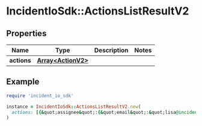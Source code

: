 # IncidentIoSdk::ActionsListResultV2

## Properties

| Name | Type | Description | Notes |
| ---- | ---- | ----------- | ----- |
| **actions** | [**Array&lt;ActionV2&gt;**](ActionV2.md) |  |  |

## Example

```ruby
require 'incident_io_sdk'

instance = IncidentIoSdk::ActionsListResultV2.new(
  actions: [{&quot;assignee&quot;:{&quot;email&quot;:&quot;lisa@incident.io&quot;,&quot;id&quot;:&quot;01FCNDV6P870EA6S7TK1DSYDG0&quot;,&quot;name&quot;:&quot;Lisa Karlin Curtis&quot;,&quot;role&quot;:&quot;viewer&quot;,&quot;slack_user_id&quot;:&quot;U02AYNF2XJM&quot;},&quot;completed_at&quot;:&quot;2021-08-17T13:28:57.801578Z&quot;,&quot;created_at&quot;:&quot;2021-08-17T13:28:57.801578Z&quot;,&quot;description&quot;:&quot;Call the fire brigade&quot;,&quot;id&quot;:&quot;01FCNDV6P870EA6S7TK1DSYDG0&quot;,&quot;incident_id&quot;:&quot;01FCNDV6P870EA6S7TK1DSYDG0&quot;,&quot;status&quot;:&quot;outstanding&quot;,&quot;updated_at&quot;:&quot;2021-08-17T13:28:57.801578Z&quot;}]
)
```

